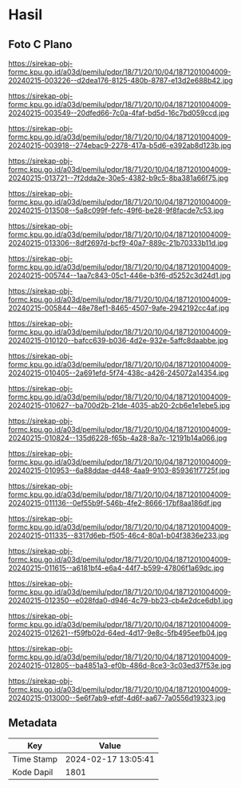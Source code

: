 # Hasil

## Foto C Plano

https://sirekap-obj-formc.kpu.go.id/a03d/pemilu/pdpr/18/71/20/10/04/1871201004009-20240215-003226--d2dea176-8125-480b-8787-e13d2e688b42.jpg

https://sirekap-obj-formc.kpu.go.id/a03d/pemilu/pdpr/18/71/20/10/04/1871201004009-20240215-003549--20dfed66-7c0a-4faf-bd5d-16c7bd059ccd.jpg

https://sirekap-obj-formc.kpu.go.id/a03d/pemilu/pdpr/18/71/20/10/04/1871201004009-20240215-003918--274ebac9-2278-417a-b5d6-e392ab8d123b.jpg

https://sirekap-obj-formc.kpu.go.id/a03d/pemilu/pdpr/18/71/20/10/04/1871201004009-20240215-013721--7f2dda2e-30e5-4382-b9c5-8ba381a66f75.jpg

https://sirekap-obj-formc.kpu.go.id/a03d/pemilu/pdpr/18/71/20/10/04/1871201004009-20240215-013508--5a8c099f-fefc-49f6-be28-9f8facde7c53.jpg

https://sirekap-obj-formc.kpu.go.id/a03d/pemilu/pdpr/18/71/20/10/04/1871201004009-20240215-013306--8df2697d-bcf9-40a7-889c-21b70333b11d.jpg

https://sirekap-obj-formc.kpu.go.id/a03d/pemilu/pdpr/18/71/20/10/04/1871201004009-20240215-005744--1aa7c843-05c1-446e-b3f6-d5252c3d24d1.jpg

https://sirekap-obj-formc.kpu.go.id/a03d/pemilu/pdpr/18/71/20/10/04/1871201004009-20240215-005844--48e78ef1-8465-4507-9afe-2942192cc4af.jpg

https://sirekap-obj-formc.kpu.go.id/a03d/pemilu/pdpr/18/71/20/10/04/1871201004009-20240215-010120--bafcc639-b036-4d2e-932e-5affc8daabbe.jpg

https://sirekap-obj-formc.kpu.go.id/a03d/pemilu/pdpr/18/71/20/10/04/1871201004009-20240215-010405--2a691efd-5f74-438c-a426-245072a14354.jpg

https://sirekap-obj-formc.kpu.go.id/a03d/pemilu/pdpr/18/71/20/10/04/1871201004009-20240215-010627--ba700d2b-21de-4035-ab20-2cb6e1e1ebe5.jpg

https://sirekap-obj-formc.kpu.go.id/a03d/pemilu/pdpr/18/71/20/10/04/1871201004009-20240215-010824--135d6228-f65b-4a28-8a7c-12191b14a066.jpg

https://sirekap-obj-formc.kpu.go.id/a03d/pemilu/pdpr/18/71/20/10/04/1871201004009-20240215-010953--6a88ddae-d448-4aa9-9103-859361f7725f.jpg

https://sirekap-obj-formc.kpu.go.id/a03d/pemilu/pdpr/18/71/20/10/04/1871201004009-20240215-011136--0ef55b9f-546b-4fe2-8666-17bf8aa186df.jpg

https://sirekap-obj-formc.kpu.go.id/a03d/pemilu/pdpr/18/71/20/10/04/1871201004009-20240215-011335--8317d6eb-f505-46c4-80a1-b04f3836e233.jpg

https://sirekap-obj-formc.kpu.go.id/a03d/pemilu/pdpr/18/71/20/10/04/1871201004009-20240215-011615--a6181bf4-e6a4-44f7-b599-47806f1a69dc.jpg

https://sirekap-obj-formc.kpu.go.id/a03d/pemilu/pdpr/18/71/20/10/04/1871201004009-20240215-012350--e028fda0-d946-4c79-bb23-cb4e2dce6db1.jpg

https://sirekap-obj-formc.kpu.go.id/a03d/pemilu/pdpr/18/71/20/10/04/1871201004009-20240215-012621--f59fb02d-64ed-4d17-9e8c-5fb495eefb04.jpg

https://sirekap-obj-formc.kpu.go.id/a03d/pemilu/pdpr/18/71/20/10/04/1871201004009-20240215-012805--ba4851a3-ef0b-486d-8ce3-3c03ed37f53e.jpg

https://sirekap-obj-formc.kpu.go.id/a03d/pemilu/pdpr/18/71/20/10/04/1871201004009-20240215-013000--5e6f7ab9-efdf-4d6f-aa67-7a0556d19323.jpg


## Metadata

| Key        | Value               |
| ---------- | ------------------- |
| Time Stamp | 2024-02-17 13:05:41 |
| Kode Dapil | 1801                |



